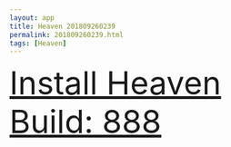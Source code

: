 ```yaml
---
layout: app
title: Heaven 201809260239
permalink: 201809260239.html
tags: [Heaven]
---
```

<div class="pure-g">
    <div class="pure-u-1-1" style="font-size: 4em">
        <a class="pure-button-primary" href="itms-services://?action=download-manifest&url=https%3A%2F%2Flitsungyisigono.github.io%2FTestScript%2Fmanifests%2F201809260239.plist"><i class="fa fa-download" aria-hidden="true"></i>Install Heaven Build: 888</a>
    </div>
</div>
